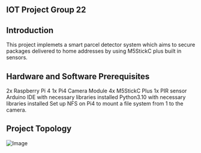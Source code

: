 ## IOT Project Group 22

## Introduction

This project implemets a smart parcel detector system which aims to secure packages delivered to home addresses by using M5StickC plus built in sensors. 

## Hardware and Software Prerequisites

2x Raspberry Pi 4
1x Pi4 Camera Module
4x M5StickC Plus
1x PIR sensor
Arduino IDE with necessary libraries installed
Python3.10 with necessary libraries installed
Set up NFS on Pi4 to mount a file system from 1 to the camera.

## Project Topology
![Image](https://github.com/user-attachments/assets/d88cc9e7-2768-42f8-b5f4-8f3e7868dd4e)

